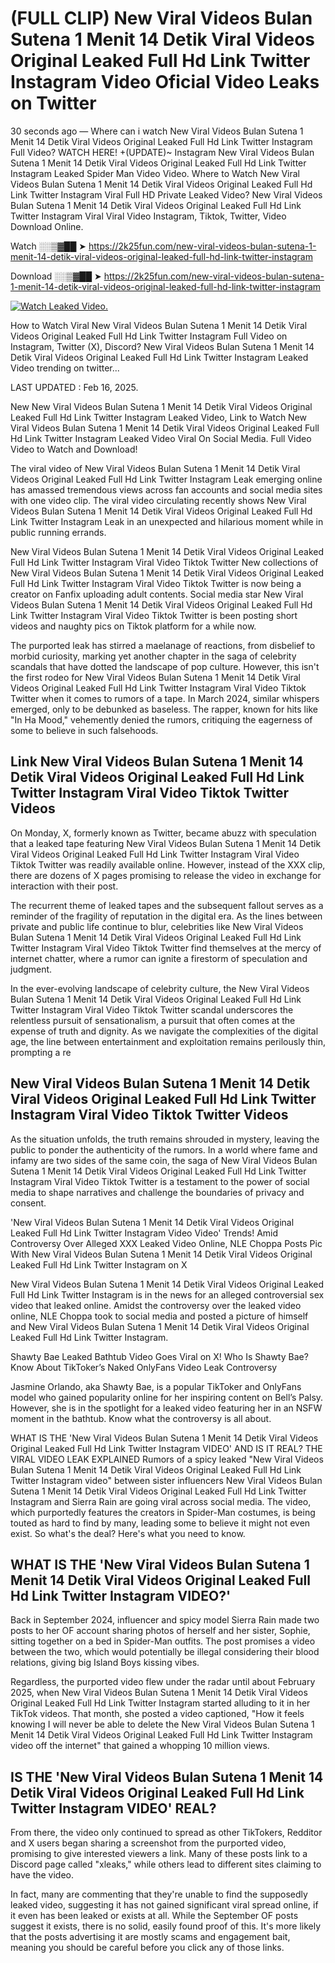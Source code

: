 # (FULL CLIP) New Viral Videos Bulan Sutena 1 Menit 14 Detik Viral Videos Original Leaked Full Hd Link Twitter Instagram Video Oficial Video Leaks on Twitter

30 seconds ago — Where can i watch New Viral Videos Bulan Sutena 1 Menit 14 Detik Viral Videos Original Leaked Full Hd Link Twitter Instagram Full Video? WATCH HERE! +(UPDATE)~ Instagram New Viral Videos Bulan Sutena 1 Menit 14 Detik Viral Videos Original Leaked Full Hd Link Twitter Instagram Leaked Spider Man Video Video. Where to Watch New Viral Videos Bulan Sutena 1 Menit 14 Detik Viral Videos Original Leaked Full Hd Link Twitter Instagram Viral Full HD Private Leaked Video? New Viral Videos Bulan Sutena 1 Menit 14 Detik Viral Videos Original Leaked Full Hd Link Twitter Instagram Viral Viral Video Instagram, Tiktok, Twitter, Video Download Online.

Watch ░░▒▓██ ➤ https://2k25fun.com/new-viral-videos-bulan-sutena-1-menit-14-detik-viral-videos-original-leaked-full-hd-link-twitter-instagram

Download ░░▒▓██ ➤ https://2k25fun.com/new-viral-videos-bulan-sutena-1-menit-14-detik-viral-videos-original-leaked-full-hd-link-twitter-instagram

[![Watch Leaked Video.](https://miro.medium.com/v2/resize:fit:828/format:webp/1*cilzJN44JGOrTw9NJCrNHA.gif "Watch Leaked Video")](https://2k25fun.com/new-viral-videos-bulan-sutena-1-menit-14-detik-viral-videos-original-leaked-full-hd-link-twitter-instagram)

How to Watch Viral New Viral Videos Bulan Sutena 1 Menit 14 Detik Viral Videos Original Leaked Full Hd Link Twitter Instagram Full Video on Instagram, Twitter (X), Discord? New Viral Videos Bulan Sutena 1 Menit 14 Detik Viral Videos Original Leaked Full Hd Link Twitter Instagram Leaked Video trending on twitter...

LAST UPDATED : Feb 16, 2025.

New New Viral Videos Bulan Sutena 1 Menit 14 Detik Viral Videos Original Leaked Full Hd Link Twitter Instagram Leaked Video, Link to Watch New Viral Videos Bulan Sutena 1 Menit 14 Detik Viral Videos Original Leaked Full Hd Link Twitter Instagram Leaked Video Viral On Social Media. Full Video Video to Watch and Download!

The viral video of New Viral Videos Bulan Sutena 1 Menit 14 Detik Viral Videos Original Leaked Full Hd Link Twitter Instagram Leak emerging online has amassed tremendous views across fan accounts and social media sites with one video clip. The viral video circulating recently shows New Viral Videos Bulan Sutena 1 Menit 14 Detik Viral Videos Original Leaked Full Hd Link Twitter Instagram Leak in an unexpected and hilarious moment while in public running errands.

New Viral Videos Bulan Sutena 1 Menit 14 Detik Viral Videos Original Leaked Full Hd Link Twitter Instagram Viral Video Tiktok Twitter New collections of New Viral Videos Bulan Sutena 1 Menit 14 Detik Viral Videos Original Leaked Full Hd Link Twitter Instagram Viral Video Tiktok Twitter is now being a creator on Fanfix uploading adult contents. Social media star New Viral Videos Bulan Sutena 1 Menit 14 Detik Viral Videos Original Leaked Full Hd Link Twitter Instagram Viral Video Tiktok Twitter is been posting short videos and naughty pics on Tiktok platform for a while now.

The purported leak has stirred a maelanage of reactions, from disbelief to morbid curiosity, marking yet another chapter in the saga of celebrity scandals that have dotted the landscape of pop culture. However, this isn't the first rodeo for New Viral Videos Bulan Sutena 1 Menit 14 Detik Viral Videos Original Leaked Full Hd Link Twitter Instagram Viral Video Tiktok Twitter when it comes to rumors of a tape. In March 2024, similar whispers emerged, only to be debunked as baseless. The rapper, known for hits like "In Ha Mood," vehemently denied the rumors, critiquing the eagerness of some to believe in such falsehoods.

## Link New Viral Videos Bulan Sutena 1 Menit 14 Detik Viral Videos Original Leaked Full Hd Link Twitter Instagram Viral Video Tiktok Twitter Videos

On Monday, X, formerly known as Twitter, became abuzz with speculation that a leaked tape featuring New Viral Videos Bulan Sutena 1 Menit 14 Detik Viral Videos Original Leaked Full Hd Link Twitter Instagram Viral Video Tiktok Twitter was readily available online. However, instead of the XXX clip, there are dozens of X pages promising to release the video in exchange for interaction with their post.

The recurrent theme of leaked tapes and the subsequent fallout serves as a reminder of the fragility of reputation in the digital era. As the lines between private and public life continue to blur, celebrities like New Viral Videos Bulan Sutena 1 Menit 14 Detik Viral Videos Original Leaked Full Hd Link Twitter Instagram Viral Video Tiktok Twitter find themselves at the mercy of internet chatter, where a rumor can ignite a firestorm of speculation and judgment.

In the ever-evolving landscape of celebrity culture, the New Viral Videos Bulan Sutena 1 Menit 14 Detik Viral Videos Original Leaked Full Hd Link Twitter Instagram Viral Video Tiktok Twitter scandal underscores the relentless pursuit of sensationalism, a pursuit that often comes at the expense of truth and dignity. As we navigate the complexities of the digital age, the line between entertainment and exploitation remains perilously thin, prompting a re

##  New Viral Videos Bulan Sutena 1 Menit 14 Detik Viral Videos Original Leaked Full Hd Link Twitter Instagram Viral Video Tiktok Twitter Videos

As the situation unfolds, the truth remains shrouded in mystery, leaving the public to ponder the authenticity of the rumors. In a world where fame and infamy are two sides of the same coin, the saga of New Viral Videos Bulan Sutena 1 Menit 14 Detik Viral Videos Original Leaked Full Hd Link Twitter Instagram Viral Video Tiktok Twitter is a testament to the power of social media to shape narratives and challenge the boundaries of privacy and consent.

'New Viral Videos Bulan Sutena 1 Menit 14 Detik Viral Videos Original Leaked Full Hd Link Twitter Instagram Video Video' Trends! Amid Controversy Over Alleged XXX Leaked Video Online, NLE Choppa Posts Pic With New Viral Videos Bulan Sutena 1 Menit 14 Detik Viral Videos Original Leaked Full Hd Link Twitter Instagram on X

New Viral Videos Bulan Sutena 1 Menit 14 Detik Viral Videos Original Leaked Full Hd Link Twitter Instagram is in the news for an alleged controversial sex video that leaked online. Amidst the controversy over the leaked video online, NLE Choppa took to social media and posted a picture of himself and New Viral Videos Bulan Sutena 1 Menit 14 Detik Viral Videos Original Leaked Full Hd Link Twitter Instagram.

Shawty Bae Leaked Bathtub Video Goes Viral on X! Who Is Shawty Bae? Know About TikToker’s Naked OnlyFans Video Leak Controversy

Jasmine Orlando, aka Shawty Bae, is a popular TikToker and OnlyFans model who gained popularity online for her inspiring content on Bell’s Palsy. However, she is in the spotlight for a leaked video featuring her in an NSFW moment in the bathtub. Know what the controversy is all about.

WHAT IS THE 'New Viral Videos Bulan Sutena 1 Menit 14 Detik Viral Videos Original Leaked Full Hd Link Twitter Instagram VIDEO' AND IS IT REAL? THE VIRAL VIDEO LEAK EXPLAINED Rumors of a spicy leaked "New Viral Videos Bulan Sutena 1 Menit 14 Detik Viral Videos Original Leaked Full Hd Link Twitter Instagram video" between sister influencers New Viral Videos Bulan Sutena 1 Menit 14 Detik Viral Videos Original Leaked Full Hd Link Twitter Instagram and Sierra Rain are going viral across social media. The video, which purportedly features the creators in Spider-Man costumes, is being touted as hard to find by many, leading some to believe it might not even exist. So what's the deal? Here's what you need to know.

## WHAT IS THE 'New Viral Videos Bulan Sutena 1 Menit 14 Detik Viral Videos Original Leaked Full Hd Link Twitter Instagram VIDEO?'

Back in September 2024, influencer and spicy model Sierra Rain made two posts to her OF account sharing photos of herself and her sister, Sophie, sitting together on a bed in Spider-Man outfits. The post promises a video between the two, which would potentially be illegal considering their blood relations, giving big Island Boys kissing vibes.

Regardless, the purported video flew under the radar until about February 2025, when New Viral Videos Bulan Sutena 1 Menit 14 Detik Viral Videos Original Leaked Full Hd Link Twitter Instagram started alluding to it in her TikTok videos. That month, she posted a video captioned, "How it feels knowing I will never be able to delete the New Viral Videos Bulan Sutena 1 Menit 14 Detik Viral Videos Original Leaked Full Hd Link Twitter Instagram video off the internet" that gained a whopping 10 million views.

## IS THE 'New Viral Videos Bulan Sutena 1 Menit 14 Detik Viral Videos Original Leaked Full Hd Link Twitter Instagram VIDEO' REAL?

From there, the video only continued to spread as other TikTokers, Redditor and X users began sharing a screenshot from the purported video, promising to give interested viewers a link. Many of these posts link to a Discord page called "xleaks," while others lead to different sites claiming to have the video.

In fact, many are commenting that they're unable to find the supposedly leaked video, suggesting it has not gained significant viral spread online, if it even has been leaked or exists at all. While the September OF posts suggest it exists, there is no solid, easily found proof of this. It's more likely that the posts advertising it are mostly scams and engagement bait, meaning you should be careful before you click any of those links.
